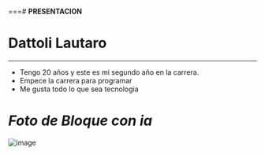 ===# **PRESENTACION** 

# **Dattoli Lautaro** #
------------
- Tengo 20 años y este es mi segundo año en la carrera.
- Empece la carrera para programar 
- Me gusta todo lo que sea tecnologia




# *Foto de Bloque con ia* #
![image](https://github.com/pdepviernestm/2024-presentacion-lautarodattoli/assets/134455121/9fd4b98c-93e7-483d-8611-7eafc39a23c5)
